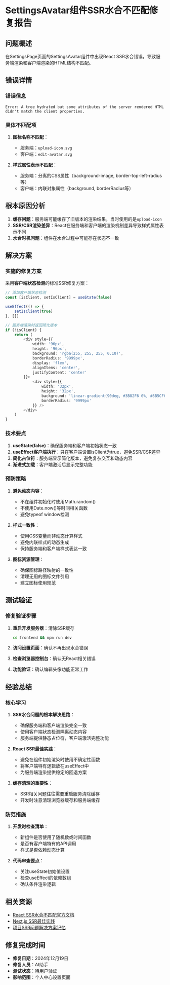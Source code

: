 # SettingsAvatar组件SSR水合不匹配修复报告

## 问题概述

在SettingsPage页面的SettingsAvatar组件中出现React SSR水合错误，导致服务端渲染和客户端渲染的HTML结构不匹配。

## 错误详情

### 错误信息
```
Error: A tree hydrated but some attributes of the server rendered HTML didn't match the client properties.
```

### 具体不匹配项
1. **图标名称不匹配**：
   - 服务端：`upload-icon.svg`  
   - 客户端：`edit-avatar.svg`

2. **样式属性表示不匹配**：
   - 服务端：分离的CSS属性（background-image, border-top-left-radius等）
   - 客户端：内联对象属性（background, borderRadius等）

## 根本原因分析

1. **缓存问题**：服务端可能缓存了旧版本的渲染结果，当时使用的是`upload-icon`
2. **SSR/CSR渲染差异**：React在服务端和客户端的渲染机制差异导致样式属性表示不同
3. **水合时机问题**：组件在水合过程中可能存在状态不一致

## 解决方案

### 实施的修复方案

采用**客户端状态检测**的标准SSR修复方案：

```typescript
// 添加客户端状态检测
const [isClient, setIsClient] = useState(false)

useEffect(() => {
    setIsClient(true)
}, [])

// 服务端渲染时返回简化版本
if (!isClient) {
    return (
        <div style={{
            width: '96px',
            height: '96px',
            background: 'rgba(255, 255, 255, 0.10)',
            borderRadius: '9999px',
            display: 'flex',
            alignItems: 'center',
            justifyContent: 'center'
        }}>
            <div style={{
                width: '32px',
                height: '32px',
                background: 'linear-gradient(90deg, #3B82F6 0%, #8B5CF6 100%)',
                borderRadius: '9999px'
            }} />
        </div>
    )
}
```

### 技术要点

1. **useState(false)**：确保服务端和客户端初始状态一致
2. **useEffect客户端执行**：只在客户端设置isClient为true，避免SSR/CSR差异
3. **简化占位符**：服务端显示简化版本，避免复杂交互和动态内容
4. **渐进式加载**：客户端激活后显示完整功能

### 预防策略

1. **避免动态内容**：
   - 不在组件初始化时使用Math.random()
   - 不使用Date.now()等时间相关函数
   - 避免typeof window检测

2. **样式一致性**：
   - 使用CSS变量而非动态计算样式
   - 避免内联样式的动态生成
   - 保持服务端和客户端样式表达一致

3. **图标资源管理**：
   - 确保图标路径映射的一致性
   - 清理无用的图标文件引用
   - 建立图标使用规范

## 测试验证

### 修复验证步骤

1. **重启开发服务器**：清除SSR缓存
   ```bash
   cd frontend && npm run dev
   ```

2. **访问设置页面**：确认不再出现水合错误

3. **检查浏览器控制台**：确认无React相关错误

4. **功能验证**：确认编辑头像功能正常工作

## 经验总结

### 核心学习

1. **SSR水合问题的根本解决思路**：
   - 确保服务端和客户端渲染完全一致
   - 使用客户端状态检测隔离动态内容
   - 服务端提供静态占位符，客户端激活完整功能

2. **React SSR最佳实践**：
   - 避免在组件初始渲染时使用不确定性函数
   - 将客户端特有逻辑放在useEffect中
   - 为服务端渲染提供稳定的回退方案

3. **缓存清理的重要性**：
   - SSR相关问题往往需要重启服务清除缓存
   - 开发时注意清理浏览器缓存和服务端缓存

### 防范措施

1. **开发时检查清单**：
   - 新组件是否使用了随机数或时间函数
   - 是否有客户端特有的API调用
   - 样式是否依赖动态计算

2. **代码审查要点**：
   - 关注useState初始值设置
   - 检查useEffect的依赖数组
   - 确认条件渲染逻辑

## 相关资源

- [React SSR水合不匹配官方文档](https://react.dev/link/hydration-mismatch)
- [Next.js SSR最佳实践](https://nextjs.org/docs/messages/react-hydration-error)
- [项目SSR问题解决方案记忆](memory:4204536)

## 修复完成时间

- **修复日期**：2024年12月19日
- **修复人员**：AI助手
- **测试状态**：待用户验证
- **影响范围**：个人中心设置页面 